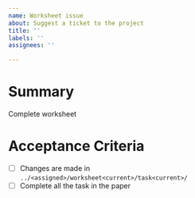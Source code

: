 ```yaml
---
name: Worksheet issue
about: Suggest a ticket to the project
title: ''
labels: ''
assignees: ''

---
```


# Summary
Complete worksheet <current worksheet>

# Acceptance Criteria
- [ ] Changes are made in `../<assigned>/worksheet<current>/task<current>/`
- [ ] Complete all the task in the paper
<Checklist of features to validate the definition of work has been met>
